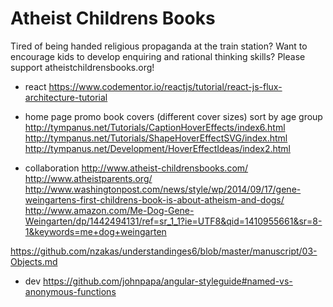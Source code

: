 # Atheist Childrens Books

Tired of being handed religious propaganda at the train station? 
Want to encourage kids to develop enquiring and rational thinking skills?
Please support atheistchildrensbooks.org!


- react
https://www.codementor.io/reactjs/tutorial/react-js-flux-architecture-tutorial

- home page
promo book covers (different cover sizes)
sort by age group
http://tympanus.net/Tutorials/CaptionHoverEffects/index6.html
http://tympanus.net/Tutorials/ShapeHoverEffectSVG/index.html
http://tympanus.net/Development/HoverEffectIdeas/index2.html

- collaboration
http://www.atheist-childrensbooks.com/
http://www.atheistparents.org/
http://www.washingtonpost.com/news/style/wp/2014/09/17/gene-weingartens-first-childrens-book-is-about-atheism-and-dogs/
http://www.amazon.com/Me-Dog-Gene-Weingarten/dp/1442494131/ref=sr_1_1?ie=UTF8&qid=1410955661&sr=8-1&keywords=me+dog+weingarten

https://github.com/nzakas/understandinges6/blob/master/manuscript/03-Objects.md


- dev
https://github.com/johnpapa/angular-styleguide#named-vs-anonymous-functions

